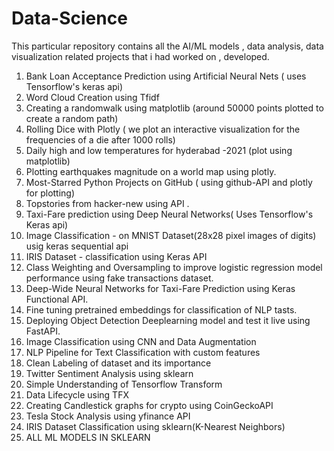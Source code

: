 # Data-Science

This particular repository contains all the AI/ML models , data analysis, data visualization  related projects that i had worked on , developed.

1. Bank Loan Acceptance Prediction using Artificial Neural Nets ( uses Tensorflow's keras api)
2. Word Cloud Creation using Tfidf
3. Creating a randomwalk using matplotlib (around 50000 points plotted to create a random path)
4. Rolling Dice with Plotly ( we plot an interactive visualization for the frequencies of a die after 1000 rolls)
5. Daily high and low temperatures for hyderabad -2021 (plot using matplotlib)
6. Plotting earthquakes magnitude on a world map using plotly.
7. Most-Starred Python Projects on GitHub ( using github-API and plotly for plotting)
8. Topstories from hacker-new using API .
9. Taxi-Fare prediction using Deep Neural Networks( Uses Tensorflow's Keras api)
10. Image Classification - on MNIST Dataset(28x28 pixel images of digits) usig keras sequential api
11. IRIS Dataset - classification using Keras API
12. Class Weighting and Oversampling to improve logistic regression model performance using fake transactions dataset.
13. Deep-Wide Neural Networks for Taxi-Fare Prediction using Keras Functional API.
14. Fine tuning pretrained embeddings for classification of NLP tasts.
15. Deploying Object Detection Deeplearning model and test it live using FastAPI. 
16. Image Classification using CNN and Data Augmentation
17. NLP Pipeline for Text Classification with custom features
18. Clean Labeling of dataset and its importance
19. Twitter Sentiment Analysis using sklearn
20. Simple Understanding of Tensorflow Transform
21. Data Lifecycle using TFX
22. Creating Candlestick graphs for crypto using CoinGeckoAPI
23. Tesla Stock Analysis using yfinance API
24. IRIS Dataset Classification using sklearn(K-Nearest Neighbors)
25. ALL ML MODELS IN SKLEARN
